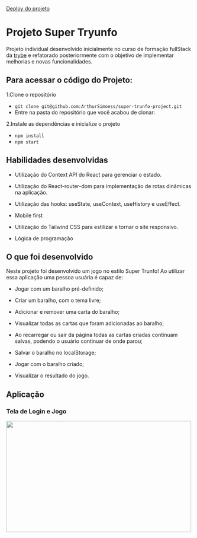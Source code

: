 [Deploy do projeto](https://arthursimoess.github.io/super-trunfo-project/#/)

# Projeto Super Tryunfo

Projeto individual desenvolvido inicialmente no curso de formação fullStack da [trybe](https://www.betrybe.com/) e refatorado posteriormente com o objetivo de implementar melhorias e novas funcionalidades.

## Para acessar o código do Projeto:

1.Clone o repositório

* `git clone git@github.com:ArthurSimoess/super-trunfo-project.git`
* Entre na pasta do repositório que você acabou de clonar:

2.Instale as dependências e inicialize o projeto

* `npm install`
* `npm start`

## Habilidades desenvolvidas

* Utilização do Context API do React para gerenciar o estado.

* Utilização do React-router-dom para implementação de rotas dinâmicas na aplicação.

* Utilização das hooks: useState, useContext, useHistory e useEffect.

* Mobile first

* Utilização do Tailwind CSS para estilizar e tornar o site responsivo.

* Lógica de programação

## O que foi desenvolvido

Neste projeto foi desenvolvido um jogo no estilo Super Trunfo! Ao utilizar essa aplicação uma pessoa usuária é capaz de:

  * Jogar com um baralho pré-definido;

  * Criar um baralho, com o tema livre;

  * Adicionar e remover uma carta do baralho;

  * Visualizar todas as cartas que foram adicionadas ao baralho;

  * Ao recarregar ou sair da página todas as cartas criadas continuam salvas, podendo o usuário continuar de onde parou;

  * Salvar o baralho no localStorage;

  * Jogar com o baralho criado;

  * Visualizar o resultado do jogo.

## Aplicação

### Tela de Login e Jogo

<p>
   <img width="500" height="300" src="src/assets/to_readme/logingame.gif"
</p>

